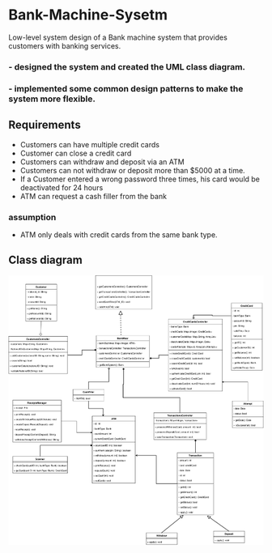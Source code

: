 # Bank-Machine-Sysetm
Low-level system design of a Bank machine system that provides customers with banking services.

### - designed the system and created the UML class diagram.
### - implemented some common design patterns to make the system more flexible.

## Requirements

- Customers can have multiple credit cards
- Customer can close a credit card
- Customers can withdraw and deposit via an ATM
- Customers can not withdraw or deposit more than $5000 at a time.
- If a Customer entered a wrong password three times, his card would be deactivated for 24 hours
- ATM can request a cash filler from the bank

### assumption
- ATM only deals with credit cards from the same bank type.

## Class diagram

![class diagram](https://github.com/mohamedAbdelaleem/Bank-Machine-Sysetm/blob/main/uml%20class%20diagram.svg)


